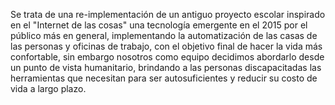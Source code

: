 Se trata de una re-implementación de un antiguo proyecto escolar inspirado en el "Internet de las cosas" una tecnología emergente en el 2015 por el público más en general, implementando la automatización de las casas de las personas y oficinas de trabajo, con el objetivo final de hacer la vida más confortable, sin embargo nosotros como equipo decidimos abordarlo desde un punto de vista humanitario, brindando a las personas discapacitadas las herramientas que necesitan para ser autosuficientes y reducir su costo de vida a largo plazo.
